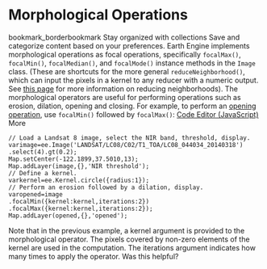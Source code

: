  
#  Morphological Operations
bookmark_borderbookmark Stay organized with collections  Save and categorize content based on your preferences.
Earth Engine implements morphological operations as focal operations, specifically `focalMax()`, `focalMin()`, `focalMedian()`, and `focalMode()` instance methods in the `Image` class. (These are shortcuts for the more general `reduceNeighborhood()`, which can input the pixels in a kernel to any reducer with a numeric output. See [this page](https://developers.google.com/earth-engine/guides/reducers_reduce_neighborhood) for more information on reducing neighborhoods). The morphological operators are useful for performing operations such as erosion, dilation, opening and closing. For example, to perform an [opening operation](http://en.wikipedia.org/wiki/Opening_\(morphology\)), use `focalMin()` followed by `focalMax()`:
[Code Editor (JavaScript)](https://developers.google.com/earth-engine/guides/image_morph#code-editor-javascript-sample) More
```
// Load a Landsat 8 image, select the NIR band, threshold, display.
varimage=ee.Image('LANDSAT/LC08/C02/T1_TOA/LC08_044034_20140318')
.select(4).gt(0.2);
Map.setCenter(-122.1899,37.5010,13);
Map.addLayer(image,{},'NIR threshold');
// Define a kernel.
varkernel=ee.Kernel.circle({radius:1});
// Perform an erosion followed by a dilation, display.
varopened=image
.focalMin({kernel:kernel,iterations:2})
.focalMax({kernel:kernel,iterations:2});
Map.addLayer(opened,{},'opened');
```

Note that in the previous example, a kernel argument is provided to the morphological operator. The pixels covered by non-zero elements of the kernel are used in the computation. The iterations argument indicates how many times to apply the operator.
Was this helpful?
